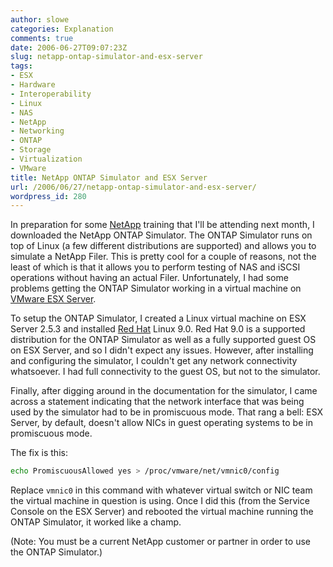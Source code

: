 ```yaml
---
author: slowe
categories: Explanation
comments: true
date: 2006-06-27T09:07:23Z
slug: netapp-ontap-simulator-and-esx-server
tags:
- ESX
- Hardware
- Interoperability
- Linux
- NAS
- NetApp
- Networking
- ONTAP
- Storage
- Virtualization
- VMware
title: NetApp ONTAP Simulator and ESX Server
url: /2006/06/27/netapp-ontap-simulator-and-esx-server/
wordpress_id: 280
---
```


In preparation for some [NetApp](http://www.netapp.com/) training that I'll be attending next month, I downloaded the NetApp ONTAP Simulator. The ONTAP Simulator runs on top of Linux (a few different distributions are supported) and allows you to simulate a NetApp Filer. This is pretty cool for a couple of reasons, not the least of which is that it allows you to perform testing of NAS and iSCSI operations without having an actual Filer. Unfortunately, I had some problems getting the ONTAP Simulator working in a virtual machine on [VMware ESX Server](http://www.vmware.com/products/esx/).

To setup the ONTAP Simulator, I created a Linux virtual machine on ESX Server 2.5.3 and installed [Red Hat](http://www.redhat.com/) Linux 9.0. Red Hat 9.0 is a supported distribution for the ONTAP Simulator as well as a fully supported guest OS on ESX Server, and so I didn't expect any issues. However, after installing and configuring the simulator, I couldn't get any network connectivity whatsoever. I had full connectivity to the guest OS, but not to the simulator.

Finally, after digging around in the documentation for the simulator, I came across a statement indicating that the network interface that was being used by the simulator had to be in promiscuous mode. That rang a bell: ESX Server, by default, doesn't allow NICs in guest operating systems to be in promiscuous mode.

The fix is this:

```bash
echo PromiscuousAllowed yes > /proc/vmware/net/vmnic0/config
```

Replace `vmnic0` in this command with whatever virtual switch or NIC team the virtual machine in question is using. Once I did this (from the Service Console on the ESX Server) and rebooted the virtual machine running the ONTAP Simulator, it worked like a champ.

(Note: You must be a current NetApp customer or partner in order to use the ONTAP Simulator.)
